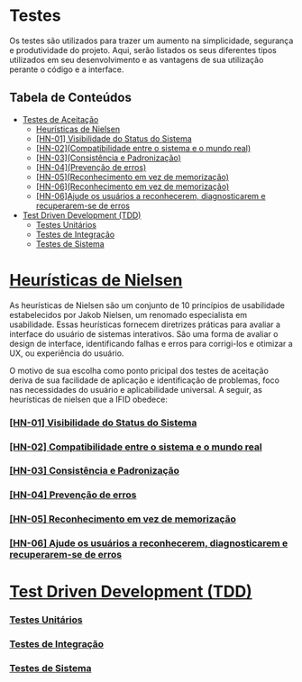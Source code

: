 # Testes

Os testes são utilizados para trazer um aumento na simplicidade, segurança e produtividade do projeto. Aqui, serão listados os seus diferentes tipos utilizados em seu desenvolvimento e as vantagens de sua utilização perante o código e a interface.

## Tabela de Conteúdos

- [Testes de Aceitação](#testes-de-aceitação)
  - [Heurísticas de Nielsen](#heurísticas-de-nielsen)
  - [[HN-01] Visibilidade do Status do Sistema](#hn-01-visibilidade-do-status-do-sistema)
  - [[HN-02](Compatibilidade entre o sistema e o mundo real)](#hn-02-compatibilidade-entre-o-sistema-e-o-mundo-real)
  - [[HN-03](Consistência e Padronização)](#hn-03-consistência-e-padronização)
  - [[HN-04](Prevenção de erros)](#hn-04-prevenção-de-erros)
  - [[HN-05](Reconhecimento em vez de memorização)](#hn-05-reconhecimento-em-vez-de-memorização)
  - [[HN-06](Reconhecimento em vez de memorização)](#hn-05-reconhecimento-em-vez-de-memorização)
  - [[HN-06]Ajude os usuários a reconhecerem, diagnosticarem e recuperarem-se de erros](#Ajude-os-usuários-a-reconhecerem,-diagnosticarem-e-recuperarem-se-de-erros)
- [Test Driven Development (TDD)](#test-driven-development-tdd)
  - [Testes Unitários](#testes-unitários)
  - [Testes de Integração](#testes-de-integração)
  - [Testes de Sistema](testes-de-sistema)

# [Heurísticas de Nielsen](#tabela-de-conteúdos)

As heurísticas de Nielsen são um conjunto de 10 princípios de usabilidade estabelecidos por Jakob Nielsen, um renomado especialista em usabilidade. Essas heurísticas fornecem diretrizes práticas para avaliar a interface do usuário de sistemas interativos. São uma forma de avaliar o design de interface, identificando falhas e erros para corrigi-los e otimizar a UX, ou experiência do usuário.

O motivo de sua escolha como ponto pricipal dos testes de aceitação deriva de sua facilidade de aplicação e identificação de problemas, foco nas necessidades do usuário e aplicabilidade universal. A seguir, as heurísticas de nielsen que a IFID obedece:

### [[HN-01] Visibilidade do Status do Sistema](#tabela-de-conteúdos)

### [[HN-02] Compatibilidade entre o sistema e o mundo real](#tabela-de-conteúdos)

### [[HN-03] Consistência e Padronização](#tabela-de-conteúdos)

### [[HN-04] Prevenção de erros](#tabela-de-conteúdos)

### [[HN-05] Reconhecimento em vez de memorização](#tabela-de-conteúdos)

### [[HN-06] Ajude os usuários a reconhecerem, diagnosticarem e recuperarem-se de erros](#tabela-de-conteúdos)

# [Test Driven Development (TDD)](#tabela-de-conteúdos)

### [Testes Unitários](#tabela-de-conteúdos)

### [Testes de Integração](#tabela-de-conteúdos)

### [Testes de Sistema](#tabela-de-conteúdos)



